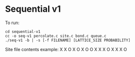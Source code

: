 # Sequential v1

To run:

```console
cd sequential-v1
cc -o seq-v1 percolate.c site.c bond.c queue.c
./seq-v1 -b | -s [-f FILENAME] [LATTICE_SIZE PROBABILITY]
```

Site file contents example:
X X O X
O X O O
X X X O
X X X O
